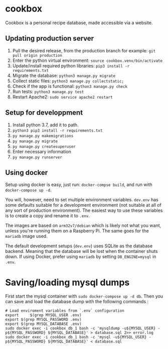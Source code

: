 # cookbox

Cookbox is a personal recipe database, made accessible via a website.

## Updating production server

1. Pull the desired release, from the production branch for example: `git pull origin production`
1. Enter the python virtual environment: `source cookbox.venv/bin/activate`
1. Update/install required python libraries: `pip3 install -r requirements.txt`
1. Migrate the database: `python3 manage.py migrate`
1. Collect static files: `python3 manage.py collectstatic;`
1. Check if the app is functional: `python3 manage.py check`
1. Run tests: `python3 manage.py test`
1. Restart Apache2: `sudo service apache2 restart`


## Setup for developpment

1. Install python 3.7, add it to path.
1. `python3 pip3 install -r requirements.txt`
1. `py manage.py makemigrations`
1. `py manage.py migrate`
1. `py manage.py createsuperuser`
1. Enter necessary information
1. `py manage.py runserver`


## Using docker

Setup using docker is easy, just run: `docker-compse build`,
and run with `docker-compose up -d`.

You will, however, need to set multiple environment variables. `dev.env` has
some defaults suitable for a development environment (not suitable at all of 
any sort of production environment). The easiest way to use these variables
is to create a copy and rename it to `.env`.

The images are based on `arm32v7/debian` which is likely
not what you want, unless you're running them on a Raspberry Pi.
The same goes for the `mariadb` image used.

The default development setups (`dev.env`) uses SQLite as the database
backend. Meaning that the database will be lost when the container shuts down.
If using Docker, prefer using `mariadb` by setting `DB_ENGINE=mysql` in
`.env`.


# Saving/loading mysql dumps

First start the mysql container with `sudo docker-compose up -d db`.
Then you can save and load the database dump with the following commands :

```
# Load enviroment variables from `.env` configuration
export     $(grep MYSQL_USER .env)
export $(grep MYSQL_PASSWORD .env)
export $(grep MYSQL_DATABASE .env)
sudo docker exec -i cookbox_db_1 bash -c 'mysqldump -u${MYSQL_USER} -p${MYSQL_PASSWORD} ${MYSQL_DATABASE}' > database.sql 2>> error.log
sudo docker exec -i cookbox_db_1 bash -c 'mysql -u${MYSQL_USER} -p${MYSQL_PASSWORD} ${MYSQL_DATABASE}' < database.sql
```

